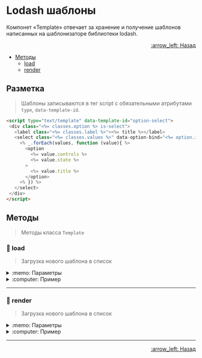 # Lodash шаблоны

Компонет «Template» отвечает за хранение и получение шаблонов написанных на шаблонизаторе библиотеки lodash.

<p align="right">
 <a href="https://github.com/liquid-hub/insales-common-js-v2-api">
 :arrow_left: Назад</a>
</p>

- [Методы](https://github.com/liquid-hub/insales-common-js-v2-api/blob/master/Template.md#Методы)
  - [load](https://github.com/liquid-hub/insales-common-js-v2-api/blob/master/Template.md#hammer-load)
  - [render](https://github.com/liquid-hub/insales-common-js-v2-api/blob/master/Template.md#hammer-render)

## Разметка

> Шаблоны записываются в тег script с обязательными атрибутами `type`, `data-template-id`.

```html
<script type="text/template" data-template-id="option-select">
 <div class="<%= classes.option %> is-select">
   <label class="<%= classes.label %>"><%= title %></label>
   <select class="<%= classes.values %>" data-option-bind="<%= option.id %>">
     <% _.forEach(values, function (value){ %>
       <option
         <%= value.controls %>
         <%= value.state %>
       >
         <%= value.title %>
       </option>
     <% }) %>
   </select>
 </div>
</script>
```

## Методы

> Методы класса `Template`

### :hammer: load

> Загрузка нового шаблона в список

<details>
<summary>:memo: Параметры</summary>

```js
/**
* @param {string} template_body - верстка шаблона
* @param {string} template_id - название шаблона
 */
Template.load('<button class="button button--click_me"><%= title %></button>', 'test-button')
```
</details>
<details>
<summary>:computer: Пример</summary>

```js
Template.load('<button class="button button--click_me"><%= title %></button>', 'test-button')
```
</details>

---

### :hammer: render

> Загрузка нового шаблона в список

<details>
<summary>:memo: Параметры</summary>

```js
/**
* @param {Object} templateData - информация для шаблонизатора
* @param {string} template_id - название шаблона
 */
$(targetNode).html(Template.render({ title: 'Click me!' }, 'test-button' ));
```
</details>
<details>
<summary>:computer: Пример</summary>

```js
$(targetNode).html(Template.render({ title: 'Click me!' }, 'test-button' ));
```
</details>

---


<p align="right">
 <a href="https://github.com/liquid-hub/insales-common-js-v2-api">
 :arrow_left: Назад</a>
</p>
